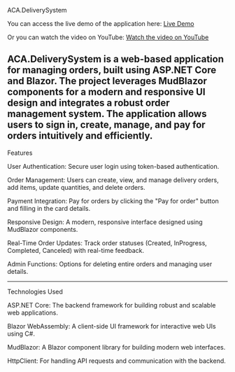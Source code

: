 ACA.DeliverySystem

You can access the live demo of the application here:  [Live Demo](https://deliverysystemfront-dvgbhab7beeybxg3.germanywestcentral-01.azurewebsites.net/)  

Or you can watch the video on YouTube:
[Watch the video on YouTube](https://www.youtube.com/watch?v=MNZzZstaejo)

ACA.DeliverySystem is a web-based application for managing orders, built using ASP.NET Core and Blazor. The project leverages MudBlazor components for a modern and responsive UI design and integrates a robust order management system. The application allows users to sign in, create, manage, and pay for orders intuitively and efficiently.
-------------------------------------------------------------------------------------------------------------------------
Features

User Authentication: Secure user login using token-based authentication.

Order Management: Users can create, view, and manage delivery orders, add items, update quantities, and delete orders.

Payment Integration: Pay for orders by clicking the "Pay for order" button and filling in the card details.

Responsive Design: A modern, responsive interface designed using MudBlazor components.

Real-Time Order Updates: Track order statuses (Created, InProgress, Completed, Canceled) with real-time feedback.

Admin Functions: Options for deleting entire orders and managing user details.

----------------------------------------------------------------------------------------------------------------------------
Technologies Used

ASP.NET Core: The backend framework for building robust and scalable web applications.

Blazor WebAssembly: A client-side UI framework for interactive web UIs using C#.

MudBlazor: A Blazor component library for building modern web interfaces.

HttpClient: For handling API requests and communication with the backend.
